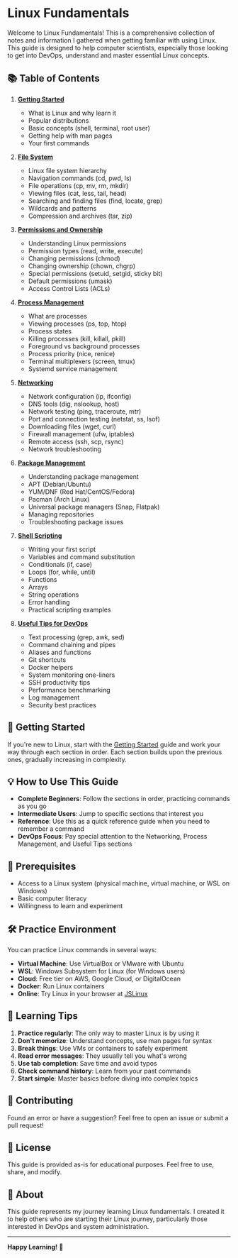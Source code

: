 # Linux Fundamentals

Welcome to Linux Fundamentals! This is a comprehensive collection of notes and information I gathered when getting familiar with using Linux. This guide is designed to help computer scientists, especially those looking to get into DevOps, understand and master essential Linux concepts.

## 📚 Table of Contents

1. **[Getting Started](01-getting-started.md)**
   - What is Linux and why learn it
   - Popular distributions
   - Basic concepts (shell, terminal, root user)
   - Getting help with man pages
   - Your first commands

2. **[File System](02-file-system.md)**
   - Linux file system hierarchy
   - Navigation commands (cd, pwd, ls)
   - File operations (cp, mv, rm, mkdir)
   - Viewing files (cat, less, tail, head)
   - Searching and finding files (find, locate, grep)
   - Wildcards and patterns
   - Compression and archives (tar, zip)

3. **[Permissions and Ownership](03-permissions.md)**
   - Understanding Linux permissions
   - Permission types (read, write, execute)
   - Changing permissions (chmod)
   - Changing ownership (chown, chgrp)
   - Special permissions (setuid, setgid, sticky bit)
   - Default permissions (umask)
   - Access Control Lists (ACLs)

4. **[Process Management](04-processes.md)**
   - What are processes
   - Viewing processes (ps, top, htop)
   - Process states
   - Killing processes (kill, killall, pkill)
   - Foreground vs background processes
   - Process priority (nice, renice)
   - Terminal multiplexers (screen, tmux)
   - Systemd service management

5. **[Networking](05-networking.md)**
   - Network configuration (ip, ifconfig)
   - DNS tools (dig, nslookup, host)
   - Network testing (ping, traceroute, mtr)
   - Port and connection testing (netstat, ss, lsof)
   - Downloading files (wget, curl)
   - Firewall management (ufw, iptables)
   - Remote access (ssh, scp, rsync)
   - Network troubleshooting

6. **[Package Management](06-package-management.md)**
   - Understanding package management
   - APT (Debian/Ubuntu)
   - YUM/DNF (Red Hat/CentOS/Fedora)
   - Pacman (Arch Linux)
   - Universal package managers (Snap, Flatpak)
   - Managing repositories
   - Troubleshooting package issues

7. **[Shell Scripting](07-shell-scripting.md)**
   - Writing your first script
   - Variables and command substitution
   - Conditionals (if, case)
   - Loops (for, while, until)
   - Functions
   - Arrays
   - String operations
   - Error handling
   - Practical scripting examples

8. **[Useful Tips for DevOps](08-useful-tips.md)**
   - Text processing (grep, awk, sed)
   - Command chaining and pipes
   - Aliases and functions
   - Git shortcuts
   - Docker helpers
   - System monitoring one-liners
   - SSH productivity tips
   - Performance benchmarking
   - Log management
   - Security best practices

## 🚀 Getting Started

If you're new to Linux, start with the [Getting Started](01-getting-started.md) guide and work your way through each section in order. Each section builds upon the previous ones, gradually increasing in complexity.

## 💡 How to Use This Guide

- **Complete Beginners**: Follow the sections in order, practicing commands as you go
- **Intermediate Users**: Jump to specific sections that interest you
- **Reference**: Use this as a quick reference guide when you need to remember a command
- **DevOps Focus**: Pay special attention to the Networking, Process Management, and Useful Tips sections

## 🎯 Prerequisites

- Access to a Linux system (physical machine, virtual machine, or WSL on Windows)
- Basic computer literacy
- Willingness to learn and experiment

## 🛠️ Practice Environment

You can practice Linux commands in several ways:
- **Virtual Machine**: Use VirtualBox or VMware with Ubuntu
- **WSL**: Windows Subsystem for Linux (for Windows users)
- **Cloud**: Free tier on AWS, Google Cloud, or DigitalOcean
- **Docker**: Run Linux containers
- **Online**: Try Linux in your browser at [JSLinux](https://bellard.org/jslinux/)

## 📖 Learning Tips

1. **Practice regularly**: The only way to master Linux is by using it
2. **Don't memorize**: Understand concepts, use man pages for syntax
3. **Break things**: Use VMs or containers to safely experiment
4. **Read error messages**: They usually tell you what's wrong
5. **Use tab completion**: Save time and avoid typos
6. **Check command history**: Learn from your past commands
7. **Start simple**: Master basics before diving into complex topics

## 🤝 Contributing

Found an error or have a suggestion? Feel free to open an issue or submit a pull request!

## 📝 License

This guide is provided as-is for educational purposes. Feel free to use, share, and modify.

## 🌟 About

This guide represents my journey learning Linux fundamentals. I created it to help others who are starting their Linux journey, particularly those interested in DevOps and system administration.

---

**Happy Learning!** 🐧

